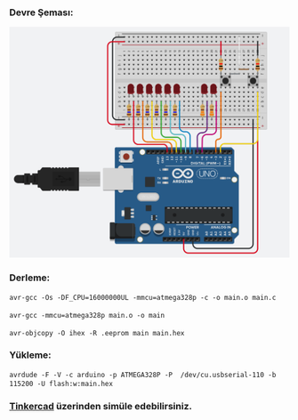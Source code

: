 ### Devre Şeması:

[![](https://github.com/Mona-Roza/c_arduino_trials/blob/main/arduino_trial_8/circuit_diagram.png)](https://github.com/Mona-Roza/c_arduino_trials/blob/main/arduino_trial_8/circuit_diagram.png)

### Derleme:

``` 
avr-gcc -Os -DF_CPU=16000000UL -mmcu=atmega328p -c -o main.o main.c

avr-gcc -mmcu=atmega328p main.o -o main

avr-objcopy -O ihex -R .eeprom main main.hex
```

### Yükleme:

```
avrdude -F -V -c arduino -p ATMEGA328P -P  /dev/cu.usbserial-110 -b 115200 -U flash:w:main.hex
```
### [Tinkercad](https://www.tinkercad.com/things/kQyTbtTztz1) üzerinden simüle edebilirsiniz.
